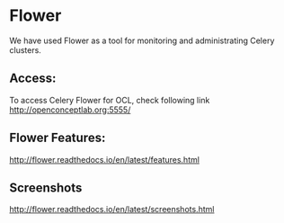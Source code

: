 
# Flower

We have used Flower as a tool for monitoring and administrating Celery clusters.

## Access:
To access Celery Flower for OCL, check following link
http://openconceptlab.org:5555/

## Flower Features:
http://flower.readthedocs.io/en/latest/features.html

## Screenshots
http://flower.readthedocs.io/en/latest/screenshots.html
